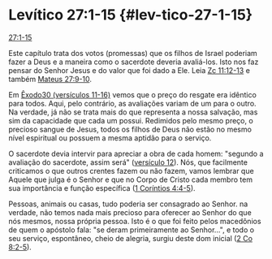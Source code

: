 # Levítico 27:1-15 {#lev-tico-27-1-15}

[27:1-15](http://bibliaonline.com.br/acf/lv/27/1-15)

Este capítulo trata dos votos (promessas) que os filhos de Israel poderiam fazer a Deus e a maneira como o sacerdote deveria avaliá-los. Isto nos faz pensar do Senhor Jesus e do valor que foi dado a Ele. Leia [Zc 11:12-13](http://bibliaonline.com.br/acf/zc/11/12-13) e também [Mateus 27:9-10](http://bibliaonline.com.br/acf/mt/27/9-10).

Em [Êxodo30 (versículos 11-16)](http://bibliaonline.com.br/acf/ex/30/11-16) vemos que o preço do resgate era idêntico para todos. Aqui, pelo contrário, as avaliações variam de um para o outro. Na verdade, já não se trata mais do que representa a nossa salvação, mas sim da capacidade que cada um possui. Redimidos pelo mesmo preço, o precioso sangue de Jesus, todos os filhos de Deus não estão no mesmo nível espiritual ou possuem a mesma aptidão para o serviço.

O sacerdote devia intervir para apreciar a obra de cada homem: &quot;segundo a avaliação do sacerdote, assim será&quot; ([versículo 12](http://bibliaonline.com.br/acf/lv/27/12)). Nós, que facilmente criticamos o que outros crentes fazem ou não fazem, vamos lembrar que Aquele que julga é o Senhor e que no Corpo de Cristo cada membro tem sua importância e função específica ([1 Coríntios 4:4-5](http://bibliaonline.com.br/acf/1co/4/4-5)).

Pessoas, animais ou casas, tudo poderia ser consagrado ao Senhor. na verdade, não temos nada mais precioso para oferecer ao Senhor do que nós mesmos, nossa própria pessoa. Isto é o que foi feito pelos macedônios de quem o apóstolo fala: &quot;se deram primeiramente ao Senhor...&quot;, e todo o seu serviço, espontâneo, cheio de alegria, surgiu deste dom inicial ([2 Co 8:2-5](http://bibliaonline.com.br/acf/2co/8/2-5)).